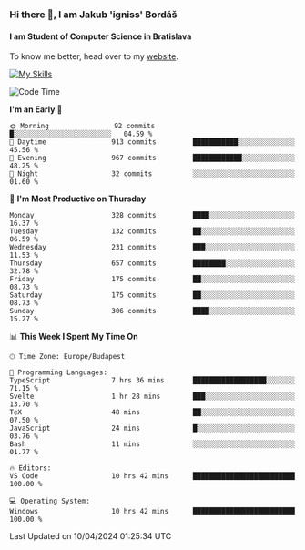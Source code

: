 ### Hi there 👋, I am Jakub 'igniss' Bordáš

#### I am Student of Computer Science in Bratislava
To know me better, head over to my [website](https://bordas.sk).

[![My Skills](https://skillicons.dev/icons?i=js,html,css,figma,svelte,java,kotlin,python,postgresql,typescript,nest,nodejs)](https://bordas.sk)


<!--START_SECTION:waka-->
![Code Time](http://img.shields.io/badge/Code%20Time-1%2C463%20hrs%2011%20mins-blue)

**I'm an Early 🐤** 

```text
🌞 Morning                92 commits          █░░░░░░░░░░░░░░░░░░░░░░░░   04.59 % 
🌆 Daytime                913 commits         ███████████░░░░░░░░░░░░░░   45.56 % 
🌃 Evening                967 commits         ████████████░░░░░░░░░░░░░   48.25 % 
🌙 Night                  32 commits          ░░░░░░░░░░░░░░░░░░░░░░░░░   01.60 % 
```
📅 **I'm Most Productive on Thursday** 

```text
Monday                   328 commits         ████░░░░░░░░░░░░░░░░░░░░░   16.37 % 
Tuesday                  132 commits         ██░░░░░░░░░░░░░░░░░░░░░░░   06.59 % 
Wednesday                231 commits         ███░░░░░░░░░░░░░░░░░░░░░░   11.53 % 
Thursday                 657 commits         ████████░░░░░░░░░░░░░░░░░   32.78 % 
Friday                   175 commits         ██░░░░░░░░░░░░░░░░░░░░░░░   08.73 % 
Saturday                 175 commits         ██░░░░░░░░░░░░░░░░░░░░░░░   08.73 % 
Sunday                   306 commits         ████░░░░░░░░░░░░░░░░░░░░░   15.27 % 
```


📊 **This Week I Spent My Time On** 

```text
🕑︎ Time Zone: Europe/Budapest

💬 Programming Languages: 
TypeScript               7 hrs 36 mins       ██████████████████░░░░░░░   71.15 % 
Svelte                   1 hr 28 mins        ███░░░░░░░░░░░░░░░░░░░░░░   13.70 % 
TeX                      48 mins             ██░░░░░░░░░░░░░░░░░░░░░░░   07.50 % 
JavaScript               24 mins             █░░░░░░░░░░░░░░░░░░░░░░░░   03.76 % 
Bash                     11 mins             ░░░░░░░░░░░░░░░░░░░░░░░░░   01.77 % 

🔥 Editors: 
VS Code                  10 hrs 42 mins      █████████████████████████   100.00 % 

💻 Operating System: 
Windows                  10 hrs 42 mins      █████████████████████████   100.00 % 
```


 Last Updated on 10/04/2024 01:25:34 UTC
<!--END_SECTION:waka-->
